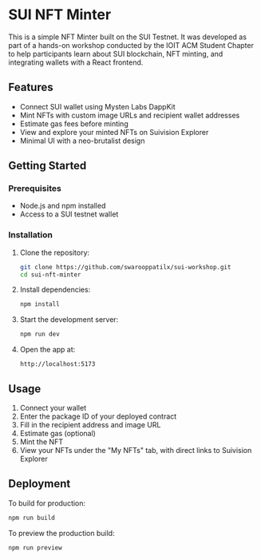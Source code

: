 # SUI NFT Minter

This is a simple NFT Minter built on the SUI Testnet. It was developed as part of a hands-on workshop conducted by the IOIT ACM Student Chapter to help participants learn about SUI blockchain, NFT minting, and integrating wallets with a React frontend.

## Features

- Connect SUI wallet using Mysten Labs DappKit
- Mint NFTs with custom image URLs and recipient wallet addresses
- Estimate gas fees before minting
- View and explore your minted NFTs on Suivision Explorer
- Minimal UI with a neo-brutalist design

## Getting Started

### Prerequisites

- Node.js and npm installed
- Access to a SUI testnet wallet

### Installation

1. Clone the repository:
   ```bash
   git clone https://github.com/swarooppatilx/sui-workshop.git
   cd sui-nft-minter
   ```

2. Install dependencies:

   ```bash
   npm install
   ```

3. Start the development server:

   ```bash
   npm run dev
   ```

4. Open the app at:

   ```
   http://localhost:5173
   ```

## Usage

1. Connect your wallet
2. Enter the package ID of your deployed contract
3. Fill in the recipient address and image URL
4. Estimate gas (optional)
5. Mint the NFT
6. View your NFTs under the "My NFTs" tab, with direct links to Suivision Explorer

## Deployment

To build for production:

```bash
npm run build
```

To preview the production build:

```bash
npm run preview
```

